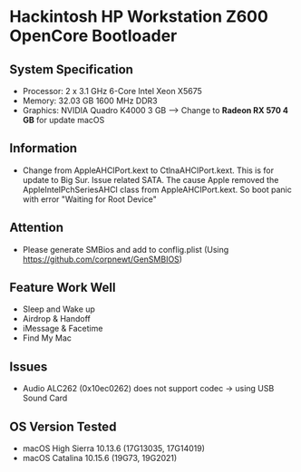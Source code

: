# Hackintosh HP Workstation Z600 OpenCore Bootloader

## System Specification
- Processor: 2 x 3.1 GHz 6-Core Intel Xeon X5675
- Memory: 32.03 GB 1600 MHz DDR3
- Graphics: NVIDIA Quadro K4000 3 GB --> Change to **Radeon RX 570 4 GB** for update macOS

## Information
- Change from AppleAHCIPort.kext to CtlnaAHCIPort.kext. This is for update to Big Sur. Issue related SATA. The cause Apple removed the AppleIntelPchSeriesAHCI class from AppleAHCIPort.kext. So boot panic with error "Waiting for Root Device"

## Attention
- Please generate SMBios and add to conflig.plist (Using https://github.com/corpnewt/GenSMBIOS)

## Feature Work Well
- Sleep and Wake up
- Airdrop & Handoff
- iMessage & Facetime
- Find My Mac

## Issues
- Audio ALC262 (0x10ec0262) does not support codec -> using USB Sound Card

## OS Version Tested
- macOS High Sierra 10.13.6 (17G13035, 17G14019)
- macOS Catalina 10.15.6 (19G73, 19G2021)
